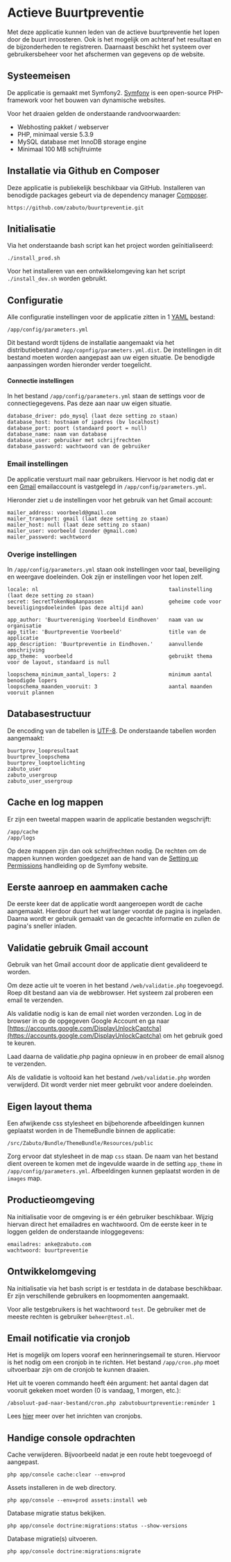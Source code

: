 # Actieve Buurtpreventie
Met deze applicatie kunnen leden van de actieve buurtpreventie het lopen door de buurt inroosteren.
Ook is het mogelijk om achteraf het resultaat en de bijzonderheden te registreren.
Daarnaast beschikt het systeem over gebruikersbeheer voor het afschermen van gegevens op de website.

## Systeemeisen
De applicatie is gemaakt met Symfony2.
[Symfony](http://symfony.com) is een open-source PHP-framework voor het bouwen van dynamische websites.

Voor het draaien gelden de onderstaande randvoorwaarden:

-   Webhosting pakket / webserver
-   PHP, minimaal versie 5.3.9
-   MySQL database met InnoDB storage engine
-   Minimaal 100 MB schijfruimte

## Installatie via Github en Composer
Deze applicatie is publiekelijk beschikbaar via GitHub. 
Installeren van benodigde packages gebeurt via de dependency manager [Composer](https://getcomposer.org/).

    https://github.com/zabuto/buurtpreventie.git

## Initialisatie
Via het onderstaande bash script kan het project worden geïnitialiseerd:

    ./install_prod.sh

Voor het installeren van een ontwikkelomgeving kan het script `./install_dev.sh` worden gebruikt.

## Configuratie
Alle configuratie instellingen voor de applicatie zitten in 1 [YAML](http://en.wikipedia.org/wiki/YAML) bestand:

	/app/config/parameters.yml

Dit bestand wordt tijdens de installatie aangemaakt via het distributiebestand `/app/copnfig/parameters.yml.dist`.
De instellingen in dit bestand moeten worden aangepast aan uw eigen situatie.
De benodigde aanpassingen worden hieronder verder toegelicht.

#### Connectie instellingen
In het bestand `/app/config/parameters.yml` staan de settings voor de connectiegegevens.
Pas deze aan naar uw eigen situatie.

    database_driver: pdo_mysql (laat deze setting zo staan)
    database_host: hostnaam of ipadres (bv localhost)
    database_port: poort (standaard poort = null)
    database_name: naam van database
    database_user: gebruiker met schrijfrechten
    database_password: wachtwoord van de gebruiker

### Email instellingen
De applicatie verstuurt mail naar gebruikers.
Hiervoor is het nodig dat er een [Gmail](https://mail.google.com/intl/nl/mail/help/about.html) emailaccount is vastgelegd in `/app/config/parameters.yml`.

Hieronder ziet u de instellingen voor het gebruik van het Gmail account:

    mailer_address: voorbeeld@gmail.com
    mailer_transport: gmail (laat deze setting zo staan)
    mailer_host: null (laat deze setting zo staan)
    mailer_user: voorbeeld (zonder @gmail.com)
    mailer_password: wachtwoord


### Overige instellingen
In `/app/config/parameters.yml` staan ook instellingen voor taal, beveiliging en weergave doeleinden.
Ook zijn er instellingen voor het lopen zelf.

    locale: nl                                          taalinstelling (laat deze setting zo staan)
    secret: SecretTokenNogAanpassen                     geheime code voor beveiligingsdoeleinden (pas deze altijd aan)

    app_author: 'Buurtvereniging Voorbeeld Eindhoven'   naam van uw organisatie
    app_title: 'Buurtpreventie Voorbeeld'               title van de applicatie
    app_description: 'Buurtpreventie in Eindhoven.'     aanvullende omschrijving
    app_theme:  voorbeeld                               gebruikt thema voor de layout, standaard is null

    loopschema_minimum_aantal_lopers: 2                 minimum aantal benodigde lopers
    loopschema_maanden_vooruit: 3                       aantal maanden vooruit plannen


## Databasestructuur
De encoding van de tabellen is [UTF-8](http://nl.wikipedia.org/wiki/UTF-8).
De onderstaande tabellen worden aangemaakt:

    buurtprev_loopresultaat
    buurtprev_loopschema
    buurtprev_looptoelichting
    zabuto_user
    zabuto_usergroup
    zabuto_user_usergroup

## Cache en log mappen
Er zijn een tweetal mappen waarin de applicatie bestanden wegschrijft:

    /app/cache
    /app/logs

Op deze mappen zijn dan ook schrijfrechten nodig. De rechten om de mappen kunnen worden goedgezet aan de hand van de 
[Setting up Permissions](http://symfony.com/doc/current/book/installation.html#book-installation-permissions) 
handleiding op de Symfony website.

## Eerste aanroep en aammaken cache
De eerste keer dat de applicatie wordt aangeroepen wordt de cache aangemaakt.
Hierdoor duurt het wat langer voordat de pagina is ingeladen.
Daarna wordt er gebruik gemaakt van de gecachte informatie en zullen de pagina's sneller inladen.


## Validatie gebruik Gmail account
Gebruik van het Gmail account door de applicatie dient gevalideerd te worden.

Om deze actie uit te voeren in het bestand `/web/validatie.php` toegevoegd.
Roep dit bestand aan via de webbrowser. Het systeem zal proberen een email te verzenden.

Als validatie nodig is kan de email niet worden verzonden.
Log in de browser in op de opgegeven Google Account en ga naar
[https://accounts.google.com/DisplayUnlockCaptcha](https://accounts.google.com/DisplayUnlockCaptcha) om het gebruik goed te keuren.

Laad daarna de validatie.php pagina opnieuw in en probeer de email alsnog te verzenden.

Als de validatie is voltooid kan het bestand `/web/validatie.php` worden verwijderd. Dit wordt verder niet meer gebruikt voor andere doeleinden.


## Eigen layout thema
Een afwijkende css stylesheet en bijbehorende afbeeldingen kunnen geplaatst worden in de ThemeBundle binnen de applicatie:

    /src/Zabuto/Bundle/ThemeBundle/Resources/public

Zorg ervoor dat stylesheet in de map `css` staan.
De naam van het bestand dient overeen te komen met de ingevulde waarde in de setting `app_theme` in `/app/config/parameters.yml`.
Afbeeldingen kunnen geplaatst worden in de `images` map.

## Productieomgeving
Na initialisatie voor de omgeving is er één gebruiker beschikbaar. Wijzig hiervan direct het emailadres en wachtwoord.
Om de eerste keer in te loggen gelden de onderstaande inloggegevens:

    emailadres: anke@zabuto.com
    wachtwoord: buurtpreventie
    
## Ontwikkelomgeving
Na initialisatie via het bash script is er testdata in de database beschikbaar. 
Er zijn verschillende gebruikers en loopmomenten aangemaakt. 

Voor alle testgebruikers is het wachtwoord `test`. De gebruiker met de meeste rechten is gebruiker `beheer@test.nl`.

## Email notificatie via cronjob
Het is mogelijk om lopers vooraf een herinneringsemail te sturen. Hiervoor is het nodig om een cronjob in te richten.
Het bestand `/app/cron.php` moet uitvoerbaar zijn om de cronjob te kunnen draaien.

Het uit te voeren commando heeft één argument: het aantal dagen dat vooruit gekeken moet worden (0 is vandaag, 1 morgen, etc.):

    /absoluut-pad-naar-bestand/cron.php zabutobuurtpreventie:reminder 1

Lees [hier](https://www.antagonist.nl/help/nl/webhosting/advanced/cronjob) meer over het inrichten van cronjobs.

## Handige console opdrachten

Cache verwijderen. Bijvoorbeeld nadat je een route hebt toegevoegd of aangepast.

    php app/console cache:clear --env=prod

Assets installeren in de web directory.

    php app/console --env=prod assets:install web

Database migratie status bekijken.

    php app/console doctrine:migrations:status --show-versions

Database migratie(s) uitvoeren.

    php app/console doctrine:migrations:migrate